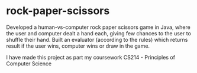 # rock-paper-scissors
Developed a human-vs-computer rock paper scissors game in Java, where the user and computer dealt a hand each, giving few chances to the user to shuffle their hand. Built an evaluator (according to the rules) which returns result if the user wins, computer wins or draw in the game.

I have made this project as part my coursework CS214 - Principles of Computer Science
